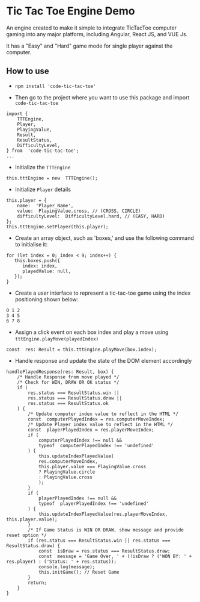 
# Tic Tac Toe Engine Demo

An engine created to make it simple to integrate TicTacToe computer gaming into any major platform, including Angular, React JS, and VUE Js.

It has a "Easy" and "Hard" game mode for single player against the computer.

## How to use

- `npm install 'code-tic-tac-toe'`

- Then go to the project where you want to use this package and import `code-tic-tac-toe` 

```
import {
	TTTEngine,
	Player,
	PlayingValue,
	Result,
	ResultStatus,
	DifficultyLevel,
} from  'code-tic-tac-toe';
...
```
- Initialize the `TTTEngine`

```
this.tttEngine = new  TTTEngine();
```
- Initialize `Player` details

```
this.player = {
	name:  'Player_Name',
	value:  PlayingValue.cross, // (CROSS, CIRCLE)
	difficultyLevel:  DifficultyLevel.hard, // (EASY, HARD)
};
this.tttEngine.setPlayer(this.player);
```
- Create an array object, such as 'boxes,' and use the following command to initialise it:
```
for (let index = 0; index < 9; index++) {
   this.boxes.push({
      index: index,
      playedValue: null,
   });
}
```
- Create a user interface to represent a tic-tac-toe game using the index positioning shown below:
```
0 1 2
3 4 5
6 7 8
```
- Assign a click event on each box index and play a move using `tttEngine.playMove(playedIndex)`

```
const  res: Result = this.tttEngine.playMove(box.index);
```
- Handle response and update the state of the DOM element accordingly

```
handlePlayedResponse(res: Result, box) {
	/* Handle Response from move played */
	/* Check for WIN, DRAW OR OK status */
	if (
		res.status === ResultStatus.win ||
		res.status === ResultStatus.draw ||
		res.status === ResultStatus.ok
	) {
		/* Update computer index value to reflect in the HTML */
		const  computerPlayedIndex = res.computerMoveIndex;
		/* Update Player index value to reflect in the HTML */
		const  playerPlayedIndex = res.playerMoveIndex;
		if (
			computerPlayedIndex !== null &&
			typeof  computerPlayedIndex !== 'undefined'
		) {
			this.updateIndexPlayedValue(
			res.computerMoveIndex,
			this.player.value === PlayingValue.cross
			? PlayingValue.circle
			: PlayingValue.cross
			);
		}
		if (
			playerPlayedIndex !== null &&
			typeof  playerPlayedIndex !== 'undefined'
		) {
			this.updateIndexPlayedValue(res.playerMoveIndex, this.player.value);
		}
		/* If Game Status is WIN OR DRAW, show message and provide reset option */
		if (res.status === ResultStatus.win || res.status === ResultStatus.draw) {
			const  isDraw = res.status === ResultStatus.draw;
			const  message = 'Game Over, ' + (!isDraw ? ('WON BY: ' + res.player) : ('Status: ' + res.status));
			console.log(message);
			this.initGame(); // Reset Game
		}
		return;
	}
}
```
